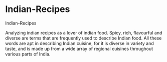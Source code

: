 # Indian-Recipes
Indian-Recipes

Analyzing indian recipes as a lover of indian food. Spicy, rich, flavourful and diverse are terms that are frequently used to describe Indian food. All these words are apt in describing Indian cuisine, for it is diverse in variety and taste, and is made up from a wide array of regional cuisines throughout various parts of India.
